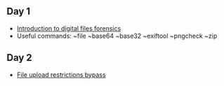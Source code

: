 ## Day 1 

- [Introduction to digital files forensics](./day1)
- Useful commands:
    ~file
    ~base64
    ~base32
    ~exiftool
    ~pngcheck
    ~zip

## Day 2
- [File upload restrictions bypass](./day2)